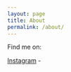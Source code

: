 ```yaml
---
layout: page
title: About
permalink: /about/
---
```


Find me on:

[Instagram](http://instagram.com/alexfello/) - 
